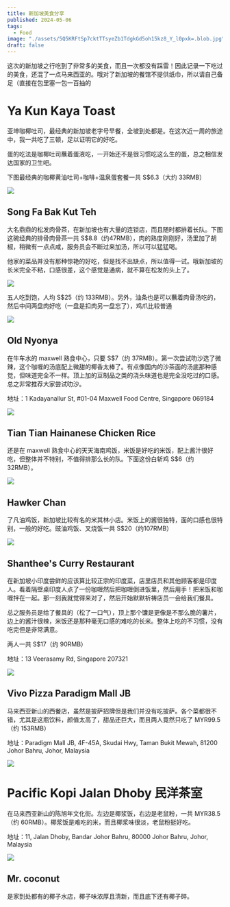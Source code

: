 ```yaml
---
title: 新加坡美食分享
published: 2024-05-06
tags:
  - Food
image: "./assets/5Q5KRFtSp7cktTTsyeZb1TdgkGd5oh15kz8_Y_l0pxk=.blob.jpg"
draft: false
---
```


这次的新加坡之行吃到了非常多的美食，而且一次都没有踩雷！因此记录一下吃过的美食，还混了一点马来西亚的。哦对了新加坡的餐馆不提供纸巾，所以请自己备足（直接在包里塞一包一百抽的

# Ya Kun Kaya Toast

亚坤咖椰吐司，最经典的新加坡老字号早餐，全坡到处都是。在这次近一周的旅途中，我一共吃了三顿，足以证明它的好吃。

蛋的吃法是咖椰吐司蘸着蛋液吃，一开始还不是很习惯吃这么生的蛋，总之相信发达国家的卫生吧。

下图最经典的咖椰黄油吐司+咖啡+温泉蛋套餐一共 S$6.3（大约 33RMB）

![](assets/qWU3covF5v1_7GY3Gv1YUtMP2r2lhuYe8csU6ugoPa4=.blob.jpg)

## Song Fa Bak Kut Teh

大名鼎鼎的松发肉骨茶，在新加坡也有大量的连锁店，而且随时都排着长队。下图这碗经典的排骨肉骨茶一共 S$8.8（约47RMB），肉的熟度刚刚好，汤里加了胡椒，稍微有一点点咸，服务员会不断过来加汤，所以可以猛猛喝。

他家的菜品并没有那种惊艳的好吃，但是找不出缺点，所以值得一试。哦新加坡的长米完全不粘，口感很差，这个感觉是通病，就不算在松发的头上了。

![](assets/CDUTwcbf4fy5U7zfnPm6ksNuFnjM1MtTZtee_ZshhFQ=.blob.jpg)

五人吃到饱，人均 S$25（约 133RMB）。另外，油条也是可以蘸着肉骨汤吃的，然后中间两盘肉好吃（一盘是扣肉另一盘忘了），鸡爪比较普通

![](assets/mMGSwberfvNuWH3EEEdTo33dpcOLD-PzTXSMytSYhUY=.blob.jpg)

## Old Nyonya

在牛车水的 maxwell 熟食中心，只要 S$7（约 37RMB）。第一次尝试叻沙选了微辣，这个咖喱的汤底配上微甜的椰香太棒了。有点像国内的沙茶面的汤底那种感觉，但味道完全不一样。顶上加的豆制品之类的浇头味道也是完全没吃过的口感。总之非常推荐大家尝试叻沙。

地址：1 Kadayanallur St, #01-04 Maxwell Food Centre, Singapore 069184

![](assets/d9WTUNyiYgLXyoV3FeEyysh1SWxzVp6J-0CEAbELbXI=.blob.jpg)

## Tian Tian Hainanese Chicken Rice

还是在 maxwell 熟食中心的天天海南鸡饭，米饭是好吃的米饭，配上酱汁很好吃，但整体并不特别，不值得排那么长的队。下面这份白斩鸡 S$6（约 32RMB）。

![](assets/R25baRMYarKCJQETyG_IOM39LH_3DzL2MA29OmGYTiI=.blob.jpg)

## Hawker Chan

了凡油鸡饭，新加坡比较有名的米其林小店。米饭上的酱很独特，面的口感也很特别，一般的好吃。豉油鸡饭、叉烧饭一共 S$20（约107RMB）

![](assets/eu4Z2vYHlgUXHW43QsPenZ376xytGbqNV5EyOAy0Bk4=.blob.jpg)

## Shanthee's Curry Restaurant

在新加坡小印度尝鲜的应该算比较正宗的印度菜，店里店员和其他顾客都是印度人。看着隔壁桌印度人点了一份咖喱然后把咖喱倒进饭里，然后用手！把米饭和咖喱拌在一起。那一刻我就觉得来对了，然后开始默默祈祷店员一会给我们餐具。

总之服务员是给了餐具的（松了一口气），顶上那个馕是更像是不那么脆的薯片，边上的酱汁很辣，米饭还是那种毫无口感的难吃的长米。整体上吃的不习惯，没有吃完但是非常满意。

两人一共 S$17（约 90RMB）

地址：13 Veerasamy Rd, Singapore 207321

![](assets/X2WtmK6ZnKVdm9a7ttyuRNQ5vApQCC1DrIRgeDRSKxw=.blob.jpg)

## Vivo Pizza Paradigm Mall JB

马来西亚新山的西餐店，虽然是披萨招牌但是我们并没有吃披萨。各个菜都很不错，尤其是这瓶饮料，颜值太高了，甜品还巨大，而且两人竟然只吃了 MYR99.5（约 153RMB）

地址：Paradigm Mall JB, 4F-45A, Skudai Hwy, Taman Bukit Mewah, 81200 Johor Bahru, Johor, Malaysia

![](assets/5Q5KRFtSp7cktTTsyeZb1TdgkGd5oh15kz8_Y_l0pxk=.blob.jpg)

# Pacific Kopi Jalan Dhoby 民洋茶室

在马来西亚新山的陈旭年文化街。左边是椰浆饭，右边是老鼠粉，一共 MYR38.5（约 60RMB）。椰浆饭是难吃的米，而且椰浆味很淡，老鼠粉挺好吃。

地址：11, Jalan Dhoby, Bandar Johor Bahru, 80000 Johor Bahru, Johor, Malaysia

![](assets/V6Zx-I-EypSMK-G9hJdQxz_OxRYmZpo4vHxljW-BpLk=.blob.jpg)

## Mr. coconut

是家到处都有的椰子水店，椰子味浓厚且清新，而且底下还有椰子碎。
